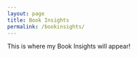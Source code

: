 ```yaml
---
layout: page
title: Book Insights
permalink: /bookinsights/
---
```

This is where my Book Insights will appear!
